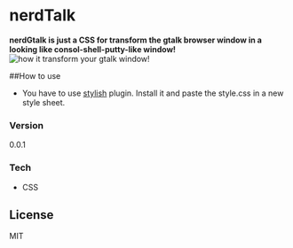 # nerdTalk
**nerdGtalk is just a CSS for transform the gtalk browser window in a looking like consol-shell-putty-like window!**
![how it transform your gtalk window!](http://simonertel.net/dossiers/i/stylish.png)

##How to use
  - You have to use [stylish](https://userstyles.org/) plugin. Install it and paste the style.css in a new style sheet.

### Version
0.0.1

### Tech
* CSS

License
----
MIT


